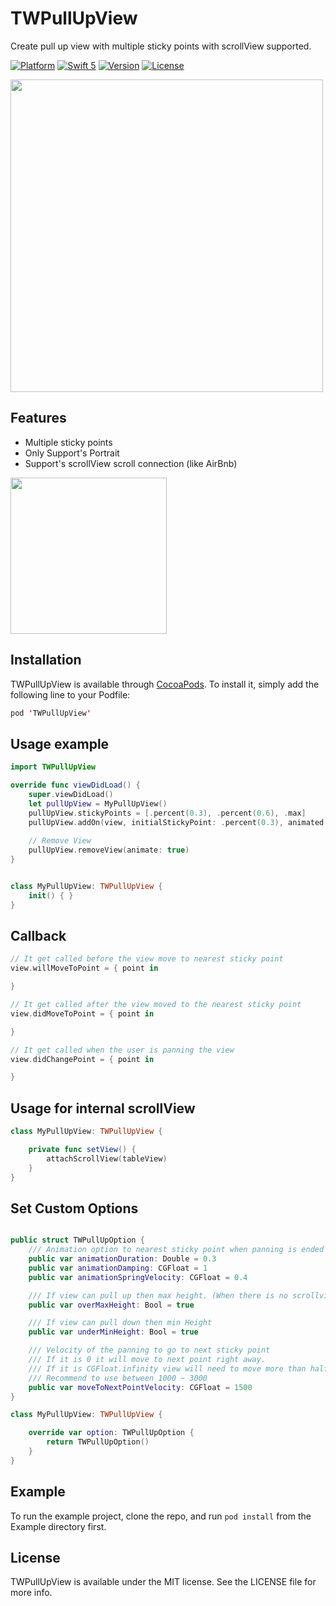 # TWPullUpView
Create pull up view with multiple sticky points with scrollView supported.

[![Platform](http://img.shields.io/badge/platform-ios-red.svg?style=flat
)](https://developer.apple.com/iphone/index.action)
[![Swift 5](https://img.shields.io/badge/Swift-5-orange.svg?style=flat)](https://developer.apple.com/swift/)
[![Version](https://img.shields.io/cocoapods/v/TWPullUpView.svg?style=flat)](https://cocoapods.org/pods/TWPullUpView)
[![License](https://img.shields.io/cocoapods/l/TWPullUpView.svg?style=flat)](https://cocoapods.org/pods/TWPullUpView)

<img src="https://github.com/Topwiz/TWPullUpView/blob/master/Readme/TWPullupView_example.gif?raw=true" height="500"/>

## Features
- Multiple sticky points
- Only Support's Portrait
- Support's scrollView scroll connection (like AirBnb)

<img src="https://github.com/Topwiz/TWPullUpView/blob/master/Readme/airbnb_example.gif?raw=true" height="250"/>

## Installation

TWPullUpView is available through [CocoaPods](https://cocoapods.org). To install
it, simply add the following line to your Podfile:

```swift
pod 'TWPullUpView'
```

## Usage example
```swift
import TWPullUpView

override func viewDidLoad() {
    super.viewDidLoad()
    let pullUpView = MyPullUpView()
    pullUpView.stickyPoints = [.percent(0.3), .percent(0.6), .max]
    pullUpView.addOn(view, initialStickyPoint: .percent(0.3), animated: true)
    
    // Remove View
    pullUpView.removeView(animate: true)
}


class MyPullUpView: TWPullUpView {
    init() { }
}

```

## Callback
```swift
// It get called before the view move to nearest sticky point
view.willMoveToPoint = { point in

}

// It get called after the view moved to the nearest sticky point
view.didMoveToPoint = { point in

}

// It get called when the user is panning the view
view.didChangePoint = { point in

}
```

## Usage for internal scrollView
```swift
class MyPullUpView: TWPullUpView {

    private func setView() {
        attachScrollView(tableView)
    }
}
```

## Set Custom Options
```swift

public struct TWPullUpOption {
    /// Animation option to nearest sticky point when panning is ended
    public var animationDuration: Double = 0.3
    public var animationDamping: CGFloat = 1
    public var animationSpringVelocity: CGFloat = 0.4

    /// If view can pull up then max height. (When there is no scrollview inside)
    public var overMaxHeight: Bool = true

    /// If view can pull down then min Height
    public var underMinHeight: Bool = true

    /// Velocity of the panning to go to next sticky point
    /// If it is 0 it will move to next point right away.
    /// If it is CGFloat.infinity view will need to move more than half up or down to move to the next sticky point
    /// Recommend to use between 1000 ~ 3000
    public var moveToNextPointVelocity: CGFloat = 1500
}

class MyPullUpView: TWPullUpView {

    override var option: TWPullUpOption {
        return TWPullUpOption()
    }
}

```

## Example
To run the example project, clone the repo, and run `pod install` from the Example directory first.

## License

TWPullUpView is available under the MIT license. See the LICENSE file for more info.
